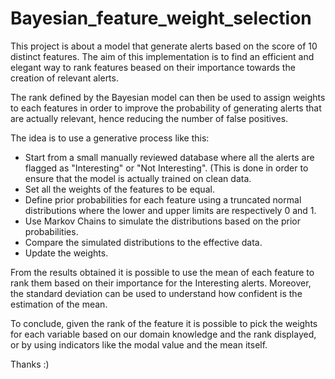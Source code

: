 # Bayesian_feature_weight_selection
This project is about a model that generate alerts based on the score of 10 distinct features.
The aim of this implementation is to find an efficient and elegant way to rank features beased on their importance towards the creation of relevant alerts.

The rank defined by the Bayesian model can then be used to assign weights to each features in order to improve the probability of generating alerts that are actually relevant, hence reducing the number of false positives.

The idea is to use a generative process like this: 

- Start from a small manually reviewed database where all the alerts are flagged as "Interesting" or "Not Interesting". (This is done in order to ensure that the model is actually trained on clean data.
- Set all the weights of the features to be equal.
- Define prior probabilities for each feature using a truncated normal distributions where the lower and upper limits are respectively 0 and 1.
- Use Markov Chains to simulate the distributions based on the prior probabilities.
- Compare the simulated distributions to the effective data.
- Update the weights.

From the results obtained it is possible to use the mean of each feature to rank them based on their importance for the Interesting alerts.
Moreover, the standard deviation can be used to understand how confident is the estimation of the mean.

To conclude, given the rank of the feature it is possible to pick the weights for each variable based on our domain knowledge and the rank displayed, or by using indicators like the modal value and the mean itself.

Thanks :)

  
  




